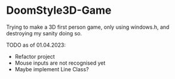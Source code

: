 # DoomStyle3D-Game
Trying to make a 3D first person game, only using windows.h, and destroying my sanity doing so.

TODO as of 01.04.2023:
  - Refactor project
  - Mouse inputs are not recognised yet
  - Maybe implement Line Class? 
